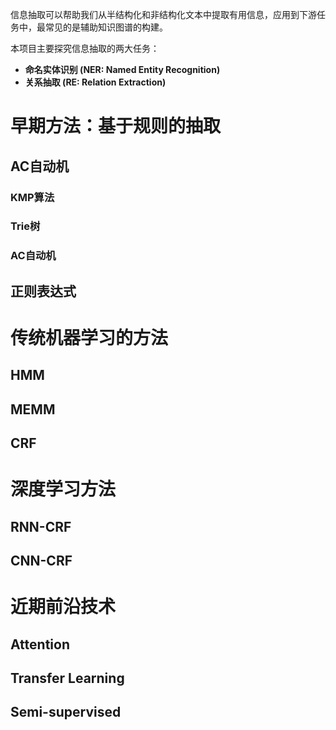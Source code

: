 信息抽取可以帮助我们从半结构化和非结构化文本中提取有用信息，应用到下游任务中，最常见的是辅助知识图谱的构建。

本项目主要探究信息抽取的两大任务：

* **命名实体识别 (NER: Named Entity Recognition)**
* **关系抽取 (RE: Relation Extraction)**

# 早期方法：基于规则的抽取

## AC自动机

### KMP算法
### Trie树
### AC自动机

## 正则表达式


# 传统机器学习的方法

## HMM
## MEMM
## CRF

# 深度学习方法

## RNN-CRF
## CNN-CRF

# 近期前沿技术

## Attention
## Transfer Learning
## Semi-supervised


